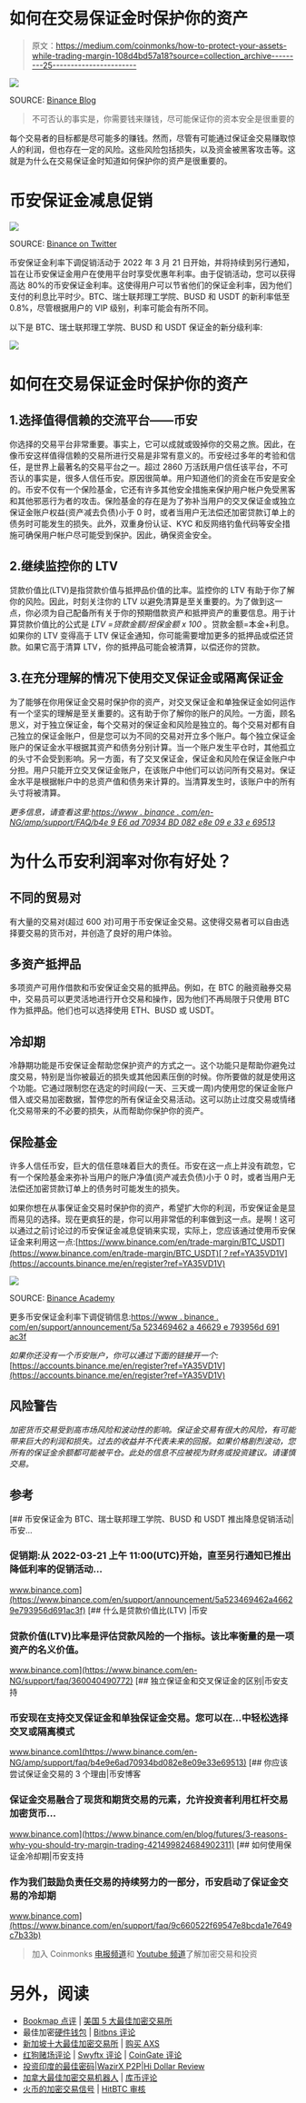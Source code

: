 # 如何在交易保证金时保护你的资产

> 原文：<https://medium.com/coinmonks/how-to-protect-your-assets-while-trading-margin-108d4bd57a18?source=collection_archive---------25----------------------->

![](img/c70361f7e02e7d09966eece00d3362ad.png)

SOURCE: [Binance Blog](https://www.binance.com/en/blog/margin/binance-margin-differences-between-the-new-isolated-margin-mode-and-cross-margin-mode-421499824684900602)

> 不可否认的事实是，你需要钱来赚钱，尽可能保证你的资本安全是很重要的

每个交易者的目标都是尽可能多的赚钱。然而，尽管有可能通过保证金交易赚取惊人的利润，但也存在一定的风险。这些风险包括损失，以及资金被黑客攻击等。这就是为什么在交易保证金时知道如何保护你的资产是很重要的。

# 币安保证金减息促销

![](img/b3de82bda88b1a4ceaff3612da1822a7.png)

SOURCE: [Binance on Twitter](https://twitter.com/binance/status/1505854889276198915)

币安保证金利率下调促销活动于 2022 年 3 月 21 日开始，并将持续到另行通知，旨在让币安保证金用户在使用平台时享受优惠年利率。由于促销活动，您可以获得高达 80%的币安保证金利率。这使得用户可以节省他们的保证金利率，因为他们支付的利息比平时少。BTC、瑞士联邦理工学院、BUSD 和 USDT 的新利率低至 0.8%，尽管根据用户的 VIP 级别，利率可能会有所不同。

以下是 BTC、瑞士联邦理工学院、BUSD 和 USDT 保证金的新分级利率:

![](img/9c9bf0cbaaab0d20a29ac422098fdc6a.png)

# 如何在交易保证金时保护你的资产

## 1.选择值得信赖的交流平台——币安

你选择的交易平台非常重要。事实上，它可以成就或毁掉你的交易之旅。因此，在像币安这样值得信赖的交易所进行交易是非常有意义的。币安经过多年的考验和信任，是世界上最著名的交易平台之一。超过 2860 万活跃用户信任该平台，不可否认的事实是，很多人信任币安。原因很简单。用户知道他们的资金在币安是安全的。币安不仅有一个保险基金，它还有许多其他安全措施来保护用户帐户免受黑客和其他邪恶行为者的攻击。保险基金的存在是为了弥补当用户的交叉保证金或独立保证金账户权益(资产减去负债)小于 0 时，或者当用户无法偿还加密贷款订单上的债务时可能发生的损失。此外，双重身份认证、KYC 和反网络钓鱼代码等安全措施可确保用户帐户尽可能受到保护。因此，确保资金安全。

## 2.继续监控你的 LTV

贷款价值比(LTV)是指贷款价值与抵押品价值的比率。监控你的 LTV 有助于你了解你的风险。因此，时刻关注你的 LTV 以避免清算是至关重要的。为了做到这一点，你必须为自己配备所有关于你的预期借款资产和抵押资产的重要信息。用于计算贷款价值比的公式是 *LTV =贷款金额/担保金额 x 100* 。贷款金额=本金+利息。如果你的 LTV 变得高于 LTV 保证金通知，你可能需要增加更多的抵押品或偿还贷款。如果它高于清算 LTV，你的抵押品可能会被清算，以偿还你的贷款。

## 3.在充分理解的情况下使用交叉保证金或隔离保证金

为了能够在你用保证金交易时保护你的资产，对交叉保证金和单独保证金如何运作有一个坚实的理解是至关重要的。这有助于你了解你的账户的风险。一方面，顾名思义，对于独立保证金，每个交易对的保证金和风险是独立的。每个交易对都有自己独立的保证金账户，但是您可以为不同的交易对开立多个账户。每个独立保证金账户的保证金水平根据其资产和债务分别计算。当一个账户发生平仓时，其他孤立的头寸不会受到影响。另一方面，有了交叉保证金，保证金和风险在保证金账户中分担。用户只能开立交叉保证金账户，在该账户中他们可以访问所有交易对。保证金水平是根据帐户中的总资产值和债务来计算的。当清算发生时，该账户中的所有头寸将被清算。

*更多信息，请查看这里:*[*https://www . binance . com/en-NG/amp/support/FAQ/b4e 9 E6 ad 70934 BD 082 e8e 09 e 33 e 69513*](https://www.binance.com/en-NG/amp/support/faq/b4e9e6ad70934bd082e8e09e33e69513)

# 为什么币安利润率对你有好处？

## 不同的贸易对

有大量的交易对(超过 600 对)可用于币安保证金交易。这使得交易者可以自由选择要交易的货币对，并创造了良好的用户体验。

## 多资产抵押品

多项资产可用作借款和币安保证金交易的抵押品。例如，在 BTC 的融资融券交易中，交易员可以更灵活地进行开仓交易和操作，因为他们不再局限于只使用 BTC 作为抵押品。他们也可以选择使用 ETH、BUSD 或 USDT。

## 冷却期

冷静期功能是币安保证金帮助您保护资产的方式之一。这个功能只是帮助你避免过度交易，特别是当你被最近的损失或其他因素压倒的时候。你所要做的就是使用这个功能。它通过限制您在选定的时间段(一天、三天或一周)内使用您的保证金账户借入或交易加密数据，暂停您的所有保证金交易活动。这可以防止过度交易或情绪化交易带来的不必要的损失，从而帮助你保护你的资产。

## 保险基金

许多人信任币安，巨大的信任意味着巨大的责任。币安在这一点上并没有疏忽，它有一个保险基金来弥补当用户的账户净值(资产减去负债)小于 0 时，或者当用户无法偿还加密贷款订单上的债务时可能发生的损失。

如果你想在从事保证金交易时保护你的资产，希望扩大你的利润，币安保证金是显而易见的选择。现在更疯狂的是，你可以用非常低的利率做到这一点。是啊！这可以通过之前讨论过的币安保证金减息促销来实现，实际上，您应该通过使用币安保证金来利用这一点:[https://www.binance.com/en/trade-margin/BTC_USDT](https://www.binance.com/en/trade-margin/BTC_USDT)[？ref=YA35VD1V](https://accounts.binance.me/en/register?ref=YA35VD1V)

![](img/41ecf0c32e2d2ec63fd2665017da5989.png)

SOURCE: [Binance Academy](https://academy.binance.com/en/articles/what-is-margin-trading)

更多币安保证金利率下调促销信息:[https://www . binance . com/en/support/announcement/5a 523469462 a 46629 e 793956d 691 ac3f](https://www.binance.com/en/support/announcement/5a523469462a46629e793956d691ac3f)

*如果你还没有一个币安账户，你可以通过下面的链接开一个:*[https://accounts.binance.me/en/register?ref=YA35VD1V](https://accounts.binance.me/en/register?ref=YA35VD1V)

## 风险警告

*加密货币交易受到高市场风险和波动性的影响。保证金交易有很大的风险，有可能带来巨大的利润和损失。过去的收益并不代表未来的回报。如果价格剧烈波动，您所有的保证金余额都可能被平仓。此处的信息不应被视为财务或投资建议。请谨慎交易。*

## 参考

[](https://www.binance.com/en/support/announcement/5a523469462a46629e793956d691ac3f) [## 币安保证金为 BTC、瑞士联邦理工学院、BUSD 和 USDT 推出降息促销活动|币安…

### 促销期:从 2022-03-21 上午 11:00(UTC)开始，直至另行通知已推出降低利率的促销活动…

www.binance.com](https://www.binance.com/en/support/announcement/5a523469462a46629e793956d691ac3f) [](https://www.binance.com/en-NG/support/faq/360040490772) [## 什么是贷款价值比(LTV) |币安

### 贷款价值(LTV)比率是评估贷款风险的一个指标。该比率衡量的是一项资产的名义价值。

www.binance.com](https://www.binance.com/en-NG/support/faq/360040490772) [](https://www.binance.com/en-NG/amp/support/faq/b4e9e6ad70934bd082e8e09e33e69513) [## 独立保证金和交叉保证金的区别|币安支持

### 币安现在支持交叉保证金和单独保证金交易。您可以在…中轻松选择交叉或隔离模式

www.binance.com](https://www.binance.com/en-NG/amp/support/faq/b4e9e6ad70934bd082e8e09e33e69513) [](https://www.binance.com/en/blog/futures/3-reasons-why-you-should-try-margin-trading-421499824684902311) [## 你应该尝试保证金交易的 3 个理由|币安博客

### 保证金交易融合了现货和期货交易的元素，允许投资者利用杠杆交易加密货币…

www.binance.com](https://www.binance.com/en/blog/futures/3-reasons-why-you-should-try-margin-trading-421499824684902311) [](https://www.binance.com/en/support/faq/9c660522f69547e8bcda1e7649c7b33b) [## 如何使用保证金冷却期|币安支持

### 作为我们鼓励负责任交易的持续努力的一部分，币安启动了保证金交易的冷却期

www.binance.com](https://www.binance.com/en/support/faq/9c660522f69547e8bcda1e7649c7b33b) 

> 加入 Coinmonks [电报频道](https://t.me/coincodecap)和 [Youtube 频道](https://www.youtube.com/c/coinmonks/videos)了解加密交易和投资

# 另外，阅读

*   [Bookmap 点评](https://coincodecap.com/bookmap-review-2021-best-trading-software) | [美国 5 大最佳加密交易所](https://coincodecap.com/crypto-exchange-usa)
*   最佳加密[硬件钱包](/coinmonks/hardware-wallets-dfa1211730c6) | [Bitbns 评论](/coinmonks/bitbns-review-38256a07e161)
*   [新加坡十大最佳加密交易所](https://coincodecap.com/crypto-exchange-in-singapore) | [购买 AXS](https://coincodecap.com/buy-axs-token)
*   [红狗赌场评论](https://coincodecap.com/red-dog-casino-review) | [Swyftx 评论](https://coincodecap.com/swyftx-review) | [CoinGate 评论](https://coincodecap.com/coingate-review)
*   [投资印度的最佳密码](https://coincodecap.com/best-crypto-to-invest-in-india-in-2021)|[WazirX P2P](https://coincodecap.com/wazirx-p2p)|[Hi Dollar Review](https://coincodecap.com/hi-dollar-review)
*   [加拿大最佳加密交易机器人](https://coincodecap.com/5-best-crypto-trading-bots-in-canada) | [库币评论](https://coincodecap.com/kucoin-review)
*   [火币的加密交易信号](https://coincodecap.com/huobi-crypto-trading-signals) | [HitBTC 审核](/coinmonks/hitbtc-review-c5143c5d53c2)